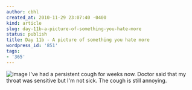 ```yaml
---
author: cbhl
created_at: 2010-11-29 23:07:40 -0400
kind: article
slug: day-11b-a-picture-of-something-you-hate-more
status: publish
title: Day 11b - A picture of something you hate more
wordpress_id: '851'
tags:
- '365'
---
```


![image](http://images.azuresky.ca/blog/wp-content/uploads/2010/11/wpid-IMG_20101129_230347.jpg)
I've had a persistent cough for weeks now. Doctor said that my throat
was sensitive but I'm not sick. The cough is still annoying.
